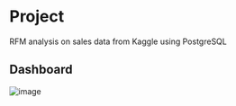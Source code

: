 # Project
RFM analysis on sales data from Kaggle using PostgreSQL
## Dashboard
![image](https://github.com/annhthuu16/Recency-Frequency-Monetary-RFM-Analysis-with-SQL/assets/116723587/1c8b1e16-74b6-481c-8c6d-343fc0f7949b)
